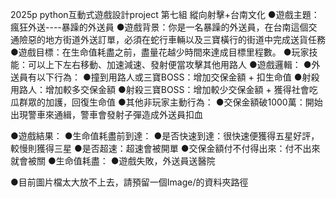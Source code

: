 2025p python互動式遊戲設計project 第七組 縱向射擊+台南文化
●遊戲主題：瘋狂外送----暴躁的外送員
●遊戲背景：你是一名暴躁的外送員，在台南這個交通險惡的地方街道外送訂單，必須在蛇行車輛以及三寶橫行的街道中完成送貨任務
●遊戲目標：在生命值耗盡之前，盡量花越少時間來達成目標里程數。
●玩家技能：可以上下左右移動、加速減速、發射便當攻擊其他用路人
●遊戲邏輯：
  ●外送員有以下行為：
    ●撞到用路人或三寶BOSS：增加交保金額 + 扣生命值
    ●射殺用路人：增加較多交保金額
    ●射殺三寶BOSS：增加較少交保金額 + 獲得社會吃瓜群眾的加護，回復生命值
  ●其他非玩家主動行為：
    ●交保金額破1000萬：開始出現警車來通緝，警車會發射子彈造成外送員扣血
  
●遊戲結果：
  ●生命值耗盡前到達：
    ●是否快速到達：很快速便獲得五星好評，較慢則獲得三星
    ●是否超速：超速會被開單
    ●交保金額付不付得出來：付不出來就會被關
  ●生命值耗盡：
    ●遊戲失敗，外送員送醫院
    



●目前圖片檔太大放不上去，請預留一個Image/的資料夾路徑
